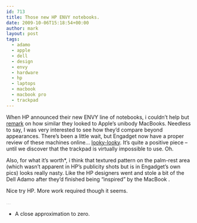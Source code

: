 ```yaml
---
id: 713
title: Those new HP ENVY notebooks.
date: 2009-10-06T15:18:54+00:00
author: mark
layout: post
tags:
  - adamo
  - apple
  - dell
  - design
  - envy
  - hardware
  - hp
  - laptops
  - macbook
  - macbook pro
  - trackpad
---
```

When HP announced their new ENVY line of notebooks, i couldn&#8217;t help but [remark](http://twitter.com/sallonoroff/) on how similar they looked to Apple&#8217;s unibody MacBooks. Needless to say, I was very interested to see how they&#8217;d compare beyond appearances. There&#8217;s been a little wait, but Engadget now have a proper review of these machines online&#8230; [looky-looky](http://www.engadget.com/2009/10/05/hp-envy-13-review/). It&#8217;s quite a positive piece &#8211; until we discover that the trackpad is virtually impossible to use. Oh.

Also, for what it&#8217;s worth*, i think that textured pattern on the palm-rest area (which wasn&#8217;t apparent in HP&#8217;s publicity shots but is in Engadget&#8217;s own pics) looks really nasty. Like the HP designers went and stole a bit of the Dell Adamo after they&#8217;d finished being &#8220;inspired&#8221; by the MacBook .

Nice try HP. More work required though it seems.

<span style="color: #c0c0c0;">&#8230;</span>

* A close approximation to zero.